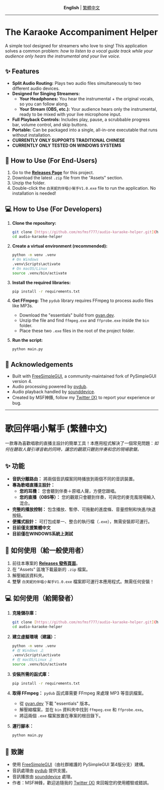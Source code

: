 <p align="center">
  <strong>English</strong> | <a href="#-traditional-chinese">繁體中文</a>
</p>

---

# The Karaoke Accompaniment Helper

A simple tool designed for streamers who love to sing! This application solves a common problem: *how to listen to a vocal guide track while your audience only hears the instrumental and your live voice.*

## ✨ Features

* **Split Audio Routing:** Plays two audio files simultaneously to two different audio devices.
* **Designed for Singing Streamers:**
    * **Your Headphones:** You hear the instrumental + the original vocals, so you can follow along.
    * **Your Stream (OBS, etc.):** Your audience hears only the instrumental, ready to be mixed with your live microphone input.
* **Full Playback Controls:** Includes play, pause, a scrubbable progress bar, volume control, and skip buttons.
* **Portable:** Can be packaged into a single, all-in-one executable that runs without installation.
* **CURRENTLY ONLY SUPPORTS TRADITIONAL CHINESE**
* **CURRENTLY ONLY TESTED ON WINDOWS SYSTEMS**

## 🚀 How to Use (For End-Users)

1.  Go to the [**Releases Page**](https://github.com/msfmsf777/audio-karaoke-helper/releases) for this project.
2.  Download the latest `.zip` file from the "Assets" section.
3.  Unzip the folder.
4.  Double-click the `白芙妮的伴唱小幫手V1.0.exe` file to run the application. No installation is needed!

## 💻 How to Use (For Developers)

1.  **Clone the repository:**
    ```bash
    git clone [https://github.com/msfmsf777/audio-karaoke-helper.git](https://github.com/msfmsf777/audio-karaoke-helper.git)
    cd audio-karaoke-helper
    ```

2.  **Create a virtual environment (recommended):**
    ```bash
    python -m venv .venv
    # On Windows
    .venv\Scripts\activate
    # On macOS/Linux
    source .venv/bin/activate
    ```

3.  **Install the required libraries:**
    ```bash
    pip install -r requirements.txt
    ```

4.  **Get FFmpeg:** The `pydub` library requires FFmpeg to process audio files like MP3s.
    * Download the "essentials" build from [gyan.dev](https://www.gyan.dev/ffmpeg/builds/ffmpeg-release-essentials.zip).
    * Unzip the file and find `ffmpeg.exe` and `ffprobe.exe` inside the `bin` folder.
    * Place these two `.exe` files in the root of the project folder.

5.  **Run the script:**
    ```bash
    python main.py
    ```

## 🙏 Acknowledgements

* Built with [FreeSimpleGUI](https://github.com/FreeSimpleGUI/FreeSimpleGUI), a community-maintained fork of PySimpleGUI version 4.
* Audio processing powered by [pydub](https://github.com/jiaaro/pydub).
* Audio playback handled by [sounddevice](https://python-sounddevice.readthedocs.io/).
* Created by MSF神鋒, follow my [Twitter (X)](https://x.com/msfmsf777) to report your experience or bug.

---

# <a name="-traditional-chinese"></a>歌回伴唱小幫手 (繁體中文)

一款專為喜歡唱歌的直播主設計的簡單工具！本應用程式解決了一個常見問題：*如何在聽取人聲引導音軌的同時，讓您的觀眾只聽到伴奏和您的現場歌聲。*

## ✨ 功能

* **音訊分離路由：** 將兩個音訊檔案同時播放到兩個不同的音訊裝置。
* **專為歌唱直播主設計：**
    * **您的耳機：** 您會聽到伴奏＋原唱人聲，方便您跟唱。
    * **您的直播（OBS等）：** 您的觀眾只會聽到伴奏，可與您的麥克風現場輸入混合。
* **完整的播放控制：** 包含播放、暫停、可拖動的進度條、音量控制和快進/快退按鈕。
* **便攜式設計：** 可打包成單一、整合的執行檔（`.exe`），無需安裝即可運行。
* **目前僅支援繁體中文**
* **目前僅在WINDOWS系統上測試**

## 🚀 如何使用（給一般使用者）

1.  前往本專案的 [**Releases 發佈頁面**](https://github.com/msfmsf777/audio-karaoke-helper/releases)。
2.  在 "Assets" 區塊下載最新的 `.zip` 檔案。
3.  解壓縮該資料夾。
4.  雙擊 `白芙妮的伴唱小幫手V1.0.exe` 檔案即可運行本應用程式。無需任何安裝！

## 💻 如何使用（給開發者）

1.  **克隆儲存庫：**
    ```bash
    git clone [https://github.com/msfmsf777/audio-karaoke-helper.git](https://github.com/msfmsf777/audio-karaoke-helper.git)
    cd audio-karaoke-helper
    ```

2.  **建立虛擬環境（建議）：**
    ```bash
    python -m venv .venv
    # 在 Windows 上
    .venv\Scripts\activate
    # 在 macOS/Linux 上
    source .venv/bin/activate
    ```

3.  **安裝所需的函式庫：**
    ```bash
    pip install -r requirements.txt
    ```

4.  **取得 FFmpeg：** `pydub` 函式庫需要 FFmpeg 來處理 MP3 等音訊檔案。
    * 從 [gyan.dev](https://www.gyan.dev/ffmpeg/builds/ffmpeg-release-essentials.zip) 下載 "essentials" 版本。
    * 解壓縮檔案，並在 `bin` 資料夾中找到 `ffmpeg.exe` 和 `ffprobe.exe`。
    * 將這兩個 `.exe` 檔案放置在專案的根目錄下。

5.  **運行腳本：**
    ```bash
    python main.py
    ```

## 🙏 致謝

* 使用 [FreeSimpleGUI](https://github.com/FreeSimpleGUI/FreeSimpleGUI)（由社群維護的 PySimpleGUI 第4版分支）建構。
* 音訊處理由 [pydub](https://github.com/jiaaro/pydub) 提供支援。
* 音訊播放由 [sounddevice](https://python-sounddevice.readthedocs.io/) 處理。
* 作者：MSF神鋒，歡迎追隨我的 [Twitter (X)](https://x.com/msfmsf777) 來回報您的使用體驗或錯誤。
